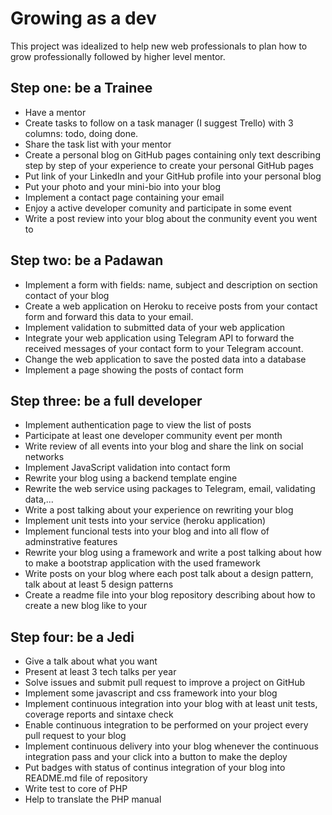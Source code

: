 # Growing as a dev

This project was idealized to help new web professionals to plan how to grow professionally followed by higher level mentor.

## Step one: be a Trainee
* Have a mentor
* Create tasks to follow on a task manager (I suggest Trello) with 3 columns: todo, doing done.
* Share the task list with your mentor
* Create a personal blog on GitHub pages containing only text describing step by step of your experience to create your personal GitHub pages
* Put link of your LinkedIn and  your GitHub profile into your personal blog
* Put your photo and your mini-bio into your blog
* Implement a contact page containing your email
* Enjoy a active developer comunity and participate in some event
* Write a post review into your blog about the conmunity event you went to

## Step two: be a Padawan
* Implement a form with fields: name, subject and description on section contact of your blog
* Create a web application on Heroku to receive posts from your contact form and forward this data to your email.
* Implement validation to submitted data of your web application
* Integrate your web application using Telegram API to forward the received messages of your contact form to your Telegram account.
* Change the web application to save the posted data into a database
* Implement a page showing the posts of contact form

## Step three: be a full developer
* Implement authentication page to view the list of posts
* Participate at least one developer community event per month
* Write review of all events into your blog and share the link on  social networks
* Implement JavaScript validation into contact form
* Rewrite your blog using a backend template engine
* Rewrite the web service using packages to Telegram, email, validating data,...
* Write a post talking about your experience on rewriting your blog
* Implement unit tests into your service (heroku application)
* Implement funcional tests into your blog and into all flow of adminstrative features
* Rewrite your blog using a framework and write a post talking about how to make a bootstrap application with the used framework
* Write posts on your blog where each post talk about a design pattern, talk about at least 5 design patterns
* Create a readme file into your blog repository describing about how to create a new blog like to your

## Step four: be a Jedi
* Give a talk about what you want 
* Present at least 3 tech talks per year
* Solve issues and submit pull request to improve a project on GitHub
* Implement some javascript and css framework into your blog
* Implement continuous integration into your blog with at least unit tests, coverage reports and sintaxe check
* Enable continuous integration to be performed on your project every pull request to your blog
* Implement continuous delivery into your blog whenever the continuous integration pass and your click into a button to make the deploy
* Put badges with status of continus integration of your blog into README.md file of repository
* Write test to core of PHP
* Help to translate the PHP manual
